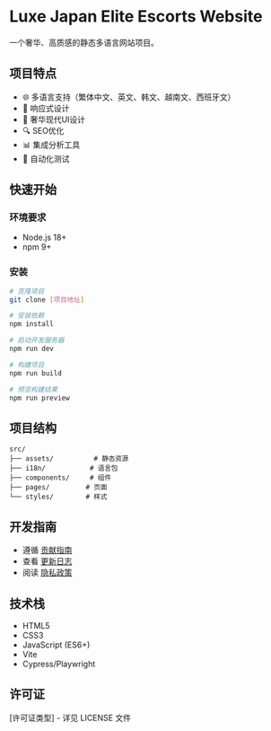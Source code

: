 # Luxe Japan Elite Escorts Website

一个奢华、高质感的静态多语言网站项目。

## 项目特点

- 🌐 多语言支持（繁体中文、英文、韩文、越南文、西班牙文）
- 📱 响应式设计
- 🎨 奢华现代UI设计
- 🔍 SEO优化
- 📊 集成分析工具
- 🧪 自动化测试

## 快速开始

### 环境要求

- Node.js 18+
- npm 9+

### 安装

```bash
# 克隆项目
git clone [项目地址]

# 安装依赖
npm install

# 启动开发服务器
npm run dev

# 构建项目
npm run build

# 预览构建结果
npm run preview
```

## 项目结构

```
src/
├── assets/          # 静态资源
├── i18n/           # 语言包
├── components/     # 组件
├── pages/         # 页面
└── styles/        # 样式
```

## 开发指南

- 遵循 [贡献指南](docs/CONTRIBUTING.md)
- 查看 [更新日志](docs/CHANGELOG.md)
- 阅读 [隐私政策](docs/PRIVACY.md)

## 技术栈

- HTML5
- CSS3
- JavaScript (ES6+)
- Vite
- Cypress/Playwright

## 许可证

[许可证类型] - 详见 LICENSE 文件 